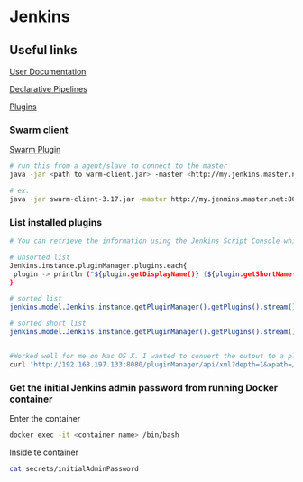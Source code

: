 # Jenkins

## Useful links

[User Documentation](https://jenkins.io/doc/)

[Declarative Pipelines](https://jenkins.io/doc/book/pipeline/syntax/)

[Plugins](https://plugins.jenkins.io/)

### Swarm client

[Swarm Plugin](https://wiki.jenkins.io/display/JENKINS/Swarm+Plugin)

 ```bash
 # run this from a agent/slave to connect to the master
java -jar <path to warm-client.jar> -master <http://my.jenkins.master.net>

# ex.
java -jar swarm-client-3.17.jar -master http://my.jenmins.master.net:8080

 ```

### List installed plugins

 ```bash
# You can retrieve the information using the Jenkins Script Console which is accessible by visiting http://<jenkins-url>/script. (Given that you are logged in and have the required permissions).

# unsorted list
 Jenkins.instance.pluginManager.plugins.each{
  plugin -> println ("${plugin.getDisplayName()} (${plugin.getShortName()}): ${plugin.getVersion()}")
}

# sorted list
jenkins.model.Jenkins.instance.getPluginManager().getPlugins().stream().sorted().each { println "${it.getShortName()} | ${it.getVersion()} | ${it.getDisplayName()}" }

# sorted short list
jenkins.model.Jenkins.instance.getPluginManager().getPlugins().stream().sorted().each { println "${it.getShortName()}:${it.getVersion()}" }


#Worked well for me on Mac OS X. I wanted to convert the output to a plain text list, so used some Perl regex to strip the tags
curl 'http://192.168.197.133:8080/pluginManager/api/xml?depth=1&xpath=/*/*/shortName|/*/*/version&wrapper=plugins' | perl -pe 's/.*?<shortName>([\w-]+).*?<version>([^<]+)()(<\/\w+>)+/\1 \2\n/g'

 ```

### Get the initial Jenkins admin password from running Docker container

Enter the container
 ```bash
docker exec -it <container name> /bin/bash
 ```

Inside te container
 ```bash
 cat secrets/initialAdminPassword 
 ```
